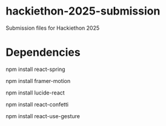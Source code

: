 # hackiethon-2025-submission
Submission files for Hackiethon 2025

# Dependencies
npm install react-spring

npm install framer-motion

npm install lucide-react

npm install react-confetti

npm install react-use-gesture
